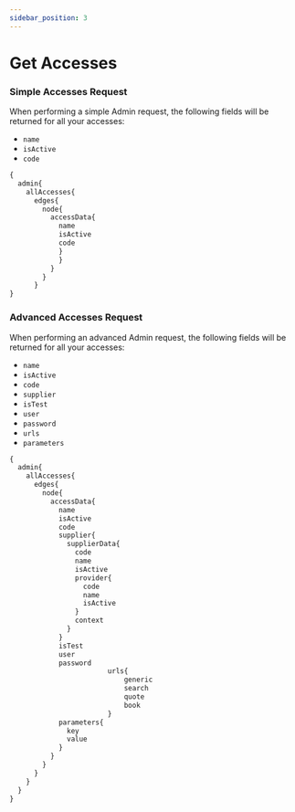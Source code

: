 ```yaml
---
sidebar_position: 3
---
```


# Get Accesses

### Simple Accesses Request

When performing a simple Admin request, the following fields will be returned for all your accesses:

* `name`
* `isActive`
* `code`

```graphql
{
  admin{
    allAccesses{
      edges{
        node{
          accessData{
            name
            isActive
            code
            }
            }
          }
        }
      }
}
```

### Advanced Accesses Request

When performing an advanced Admin request, the following fields will be returned for all your accesses:

* `name`
* `isActive`
* `code`
* `supplier`
* `isTest`
* `user`
* `password`
* `urls`
* `parameters`

```graphql
{
  admin{
    allAccesses{
      edges{
        node{
          accessData{
            name
            isActive
            code
            supplier{
              supplierData{
                code
                name
                isActive
                provider{
                  code
                  name
                  isActive
                }
                context
              }
            }
            isTest
            user
            password
						urls{
							generic
							search
							quote
							book
						}
            parameters{
              key
              value
            }
          }
        }
      }
    }
  }
}
```